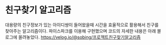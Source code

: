 # 친구찾기 알고리즘
대용량의 친구정보가 있는 아이디쌍이 들어왔을때 시간을 효율적으로 활용해서 친구를 찾아주는 알고리즘이다.
파이스파크를 이용해 구현했으며 코드의 자세한 내용은 아래 블로그에 올려놓았다.
https://velog.io/@sobing/프로젝트친구찾기알고리즘
